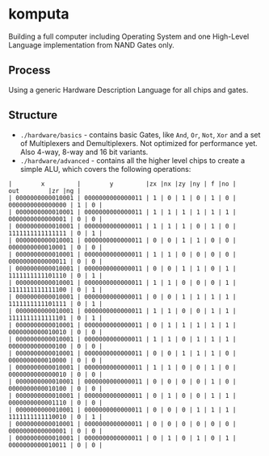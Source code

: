 # komputa

Building a full computer including Operating System and one High-Level Language implementation from NAND Gates only.

## Process

Using a generic Hardware Description Language for all chips and gates.

## Structure

* `./hardware/basics` - contains basic Gates, like `And`, `Or`, `Not`, `Xor` and a set of Multiplexers and Demultiplexers. Not optimized for performance yet. Also 4-way, 8-way and 16 bit variants.
* `./hardware/advanced` - contains all the higher level chips to create a simple ALU, which covers the following operations:

```
|        x         |        y         |zx |nx |zy |ny | f |no |       out        |zr |ng |
| 0000000000010001 | 0000000000000011 | 1 | 0 | 1 | 0 | 1 | 0 | 0000000000000000 | 1 | 0 |
| 0000000000010001 | 0000000000000011 | 1 | 1 | 1 | 1 | 1 | 1 | 0000000000000001 | 0 | 0 |
| 0000000000010001 | 0000000000000011 | 1 | 1 | 1 | 0 | 1 | 0 | 1111111111111111 | 0 | 1 |
| 0000000000010001 | 0000000000000011 | 0 | 0 | 1 | 1 | 0 | 0 | 0000000000010001 | 0 | 0 |
| 0000000000010001 | 0000000000000011 | 1 | 1 | 0 | 0 | 0 | 0 | 0000000000000011 | 0 | 0 |
| 0000000000010001 | 0000000000000011 | 0 | 0 | 1 | 1 | 0 | 1 | 1111111111101110 | 0 | 1 |
| 0000000000010001 | 0000000000000011 | 1 | 1 | 0 | 0 | 0 | 1 | 1111111111111100 | 0 | 1 |
| 0000000000010001 | 0000000000000011 | 0 | 0 | 1 | 1 | 1 | 1 | 1111111111101111 | 0 | 1 |
| 0000000000010001 | 0000000000000011 | 1 | 1 | 0 | 0 | 1 | 1 | 1111111111111101 | 0 | 1 |
| 0000000000010001 | 0000000000000011 | 0 | 1 | 1 | 1 | 1 | 1 | 0000000000010010 | 0 | 0 |
| 0000000000010001 | 0000000000000011 | 1 | 1 | 0 | 1 | 1 | 1 | 0000000000000100 | 0 | 0 |
| 0000000000010001 | 0000000000000011 | 0 | 0 | 1 | 1 | 1 | 0 | 0000000000010000 | 0 | 0 |
| 0000000000010001 | 0000000000000011 | 1 | 1 | 0 | 0 | 1 | 0 | 0000000000000010 | 0 | 0 |
| 0000000000010001 | 0000000000000011 | 0 | 0 | 0 | 0 | 1 | 0 | 0000000000010100 | 0 | 0 |
| 0000000000010001 | 0000000000000011 | 0 | 1 | 0 | 0 | 1 | 1 | 0000000000001110 | 0 | 0 |
| 0000000000010001 | 0000000000000011 | 0 | 0 | 0 | 1 | 1 | 1 | 1111111111110010 | 0 | 1 |
| 0000000000010001 | 0000000000000011 | 0 | 0 | 0 | 0 | 0 | 0 | 0000000000000001 | 0 | 0 |
| 0000000000010001 | 0000000000000011 | 0 | 1 | 0 | 1 | 0 | 1 | 0000000000010011 | 0 | 0 |
```
